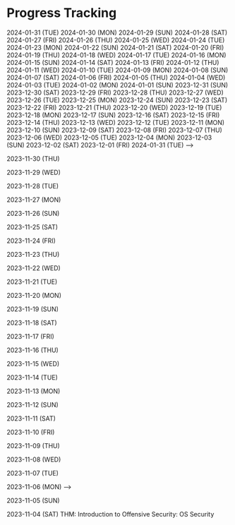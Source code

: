 # Progress Tracking

<!-->
2024-01-31 (TUE)

2024-01-30 (MON)

2024-01-29 (SUN)

2024-01-28 (SAT)

2024-01-27 (FRI)

2024-01-26 (THU)

2024-01-25 (WED)

2024-01-24 (TUE)

2024-01-23 (MON)

2024-01-22 (SUN)

2024-01-21 (SAT)

2024-01-20 (FRI)

2024-01-19 (THU)

2024-01-18 (WED)

2024-01-17 (TUE)

2024-01-16 (MON)

2024-01-15 (SUN)

2024-01-14 (SAT)

2024-01-13 (FRI)

2024-01-12 (THU)

2024-01-11 (WED)

2024-01-10 (TUE)

2024-01-09 (MON)

2024-01-08 (SUN)

2024-01-07 (SAT)

2024-01-06 (FRI)

2024-01-05 (THU)

2024-01-04 (WED)

2024-01-03 (TUE)

2024-01-02 (MON)

2024-01-01 (SUN)

2023-12-31 (SUN)

2023-12-30 (SAT)

2023-12-29 (FRI)

2023-12-28 (THU)

2023-12-27 (WED)

2023-12-26 (TUE)

2023-12-25 (MON)

2023-12-24 (SUN)

2023-12-23 (SAT)

2023-12-22 (FRI)

2023-12-21 (THU)

2023-12-20 (WED)

2023-12-19 (TUE)

2023-12-18 (MON)

2023-12-17 (SUN)

2023-12-16 (SAT)

2023-12-15 (FRI)

2023-12-14 (THU)

2023-12-13 (WED)

2023-12-12 (TUE)

2023-12-11 (MON)

2023-12-10 (SUN)

2023-12-09 (SAT)

2023-12-08 (FRI)

2023-12-07 (THU)

2023-12-06 (WED)

2023-12-05 (TUE)

2023-12-04 (MON)

2023-12-03 (SUN)

2023-12-02 (SAT)

2023-12-01 (FRI)

2024-01-31 (TUE) -->
2023-11-30 (THU)

2023-11-29 (WED)

2023-11-28 (TUE)

2023-11-27 (MON)

2023-11-26 (SUN)

2023-11-25 (SAT)

2023-11-24 (FRI)

2023-11-23 (THU)

2023-11-22 (WED)

2023-11-21 (TUE)

2023-11-20 (MON)

2023-11-19 (SUN)

2023-11-18 (SAT)

2023-11-17 (FRI)

2023-11-16 (THU)

2023-11-15 (WED)

2023-11-14 (TUE)

2023-11-13 (MON)

2023-11-12 (SUN)

2023-11-11 (SAT)

2023-11-10 (FRI)

2023-11-09 (THU)

2023-11-08 (WED)

2023-11-07 (TUE)

2023-11-06 (MON) -->

2023-11-05 (SUN)

2023-11-04 (SAT) 
    THM: Introduction to Offensive Security: OS Security

